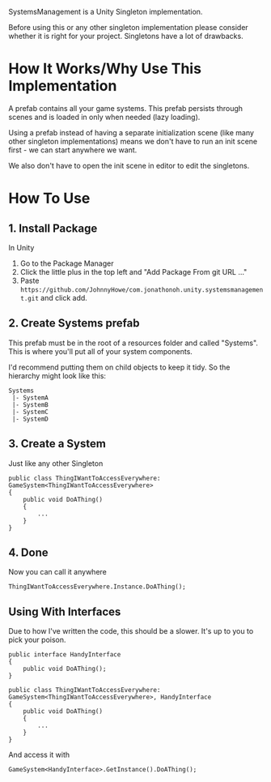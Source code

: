 SystemsManagement is a Unity Singleton implementation. 

Before using this or any other singleton implementation please consider whether it is right for your project. Singletons have a lot of drawbacks. 

# How It Works/Why Use This Implementation
A prefab contains all your game systems. This prefab persists through scenes and is loaded in only when needed (lazy loading).

Using a prefab instead of having a separate initialization scene (like many other singleton implementations) means we don't have to run an init scene first - we can start anywhere we want.

We also don't have to open the init scene in editor to edit the singletons.

# How To Use
## 1. Install Package
In Unity 
1. Go to the Package Manager 
2. Click the little plus in the top left and "Add Package From git URL ..."
3. Paste `https://github.com/JohnnyHowe/com.jonathonoh.unity.systemsmanagement.git` and click add.

## 2. Create Systems prefab
This prefab must be in the root of a resources folder and called "Systems". This is where you'll put all of your system components.

I'd recommend putting them on child objects to keep it tidy. 
So the hierarchy might look like this:
```
Systems
 |- SystemA
 |- SystemB
 |- SystemC
 |- SystemD
```

## 3. Create a System
Just like any other Singleton

```
public class ThingIWantToAccessEverywhere: GameSystem<ThingIWantToAccessEverywhere>
{
    public void DoAThing()
    {
        ...
    }
}
```

## 4. Done
Now you can call it anywhere

```
ThingIWantToAccessEverywhere.Instance.DoAThing();
```
## Using With Interfaces
Due to how I've written the code, this should be a slower. It's up to you to pick your poison.
```
public interface HandyInterface
{
    public void DoAThing();
}
```
```
public class ThingIWantToAccessEverywhere: GameSystem<ThingIWantToAccessEverywhere>, HandyInterface
{
    public void DoAThing()
    {
        ...
    }
}
```
And access it with
```
GameSystem<HandyInterface>.GetInstance().DoAThing();
```
